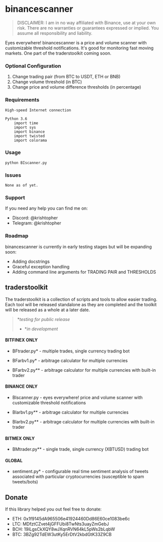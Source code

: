 # binancescanner
>DISCLAIMER:  I am in no way affiliated with Binance, use at your own risk. There are no warranties or guarantees expressed or implied. You assume all responsibility and liability.

Eyes everywhere! binancescanner is a price and volume scanner with customizable threshold notifications. It's good for monitoring fast moving markets. One part of the traderstoolkit coming soon.

### Optional Configuration

1. Change trading pair (from BTC to USDT, ETH or BNB)
1. Change volume threshold (in BTC)
1. Change price and volume difference thresholds (in percentage)

### Requirements
   
    High-speed Internet connection
	
    Python 3.6
        import time
        import sys
        import binance
        import twisted
        import colorama

### Usage
    python BIscanner.py

### Issues
    None as of yet.

### Support
If you need any help you can find me on:
- Discord: @krishtopher
- Telegram: @krishtopher

### Roadmap
binancescanner is currently in early testing stages but will be expanding soon:
- Adding docstrings
- Graceful exception handling
- Adding command line arguments for TRADING PAIR and THRESHOLDS

## traderstoolkit
The traderstoolkit is a collection of scripts and tools to allow easier trading. Each tool will be released standalone as they are completed and the toolkit will be released as a whole at a later date.

> **testing for public release*
> *  **in development*

#### BITFINEX ONLY
- BFtrader.py* - multiple trades, single currency trading bot

- BFarbv1.py* - arbitrage calculator for multiple currencies

- BFarbv2.py** - arbitrage calculator for multiple currencies with built-in trader

#### BINANCE ONLY
- BIscanner.py - eyes everywhere! price and volume scanner with customizable threshold notifications

- BIarbv1.py** - arbitrage calculator for multiple currencies

- BIarbv2.py** - arbitrage calculator for multiple currencies with built-in trader

#### BITMEX ONLY
- BMtrader.py** - single trade, single currency (XBTUSD) trading bot

#### GLOBAL
- sentiment.py* - configurable real time sentiment analysis of tweets associated with particular cryptocurrencies (susceptible to spam tweets/bots)

## Donate

If this library helped you out feel free to donate:

- ETH: 0x1f9145dA965506e41924460Dd86E60ce1083be6c
- LTC: MDfztCZvet4jGFFUbi8TwNts3uayZmGebJ
- BCH: 19iLgsCkXQY8wJXqnRVN64kL5pWs2bLqbW
- BTC: 3BZg92TdEW3utKy5ErDtV2kbdGtK33Z9CB